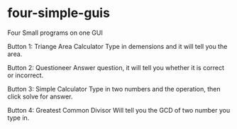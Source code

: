 # four-simple-guis
Four Small programs on one GUI

Button 1: Triange Area Calculator
Type in demensions and it will tell you the area.

Button 2: Questioneer
Answer question, it will tell you whether it is correct or incorrect.

Button 3: Simple Calculator
Type in two numbers and the operation, then click solve for answer.

Button 4: Greatest Common Divisor
Will tell you the GCD of two number you type in.

